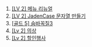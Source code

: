 1. [[LV 2] 메뉴 리뉴얼](https://school.programmers.co.kr/learn/courses/30/lessons/72411)
2. [[LV 2] JadenCase 문자열 만들기](https://school.programmers.co.kr/learn/courses/30/lessons/12951)
3. [[골드 5] 숨바꼭질3](https://www.acmicpc.net/problem/13549)
4. [[Lv 2] 의상](https://school.programmers.co.kr/learn/courses/30/lessons/42578)
5. [[Lv 2] 할인행사](https://school.programmers.co.kr/learn/courses/30/lessons/131127)
